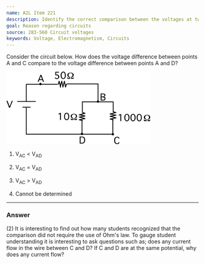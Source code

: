 ```yaml
---
name: A2L Item 221
description: Identify the correct comparison between the voltages at two different points in a circuit.
goal: Reason regarding circuits
source: 283-560 Circuit voltages
keywords: Voltage, Electromagnetism, Circuits
---
```


Consider the circuit below.  How does the voltage difference between
points A and C compare to the voltage difference between points A and D?

![Item221_fig1.gif](../images/Item221_fig1.gif)

1. V<sub>AC</sub> < V<sub>AD</sub>

2. V<sub>AC</sub> = V<sub>AD</sub>

3. V<sub>AC</sub> > V<sub>AD</sub>

4. Cannot be determined


<hr/>

### Answer

(2) It is interesting to find out how many students recognized that the
comparison did not require the use of Ohm's law. To gauge student
understanding it is interesting to ask questions such as; does any
current flow in the wire between C and D? If C and D are at the same
potential, why does any current flow? 
